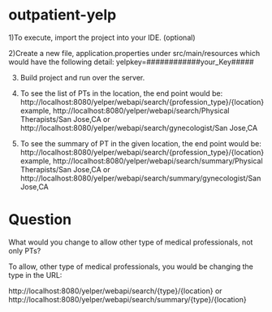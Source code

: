 # outpatient-yelp

1)To execute, import the project into your IDE. (optional)

2)Create a new file, application.properties under src/main/resources which would have the following detail:
yelpkey=############your_Key#####

3) Build project and run over the server.

4) To see the list of PTs in the location, the end point would be:
http://localhost:8080/yelper/webapi/search/{profession_type}/{location}
example,
http://localhost:8080/yelper/webapi/search/Physical Therapists/San Jose,CA
or
http://localhost:8080/yelper/webapi/search/gynecologist/San Jose,CA

5) To see the summary of PT in the given location, the end point would be:
http://localhost:8080/yelper/webapi/search/{profession_type}/{location}
example,
http://localhost:8080/yelper/webapi/search/summary/Physical Therapists/San Jose,CA
or
http://localhost:8080/yelper/webapi/search/summary/gynecologist/San Jose,CA


# Question
What would you change to allow other type of medical professionals, not only PTs?

To allow, other type of medical professionals, you would be changing the type in the URL:

http://localhost:8080/yelper/webapi/search/{type}/{location}
or
http://localhost:8080/yelper/webapi/search/summary/{type}/{location}


